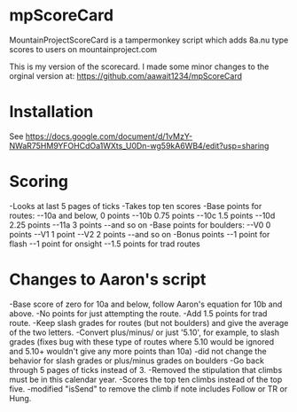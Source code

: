 # mpScoreCard
MountainProjectScoreCard is a tampermonkey script which adds 8a.nu type scores to users on mountainproject.com

This is my version of the scorecard. I made some minor changes to the orginal version at: https://github.com/aawait1234/mpScoreCard

# Installation
See https://docs.google.com/document/d/1vMzY-NWaR75HM9YFOHCdOa1WXts_U0Dn-wg59kA6WB4/edit?usp=sharing

# Scoring
-Looks at last 5 pages of ticks
-Takes top ten scores
-Base points for routes:
--10a and below, 0 points
--10b 0.75 points
--10c 1.5 points
--10d 2.25 points
--11a 3 points
--and so on
-Base points for boulders:
--V0 0 points
--V1 1 point
--V2 2 points
--and so on
-Bonus points
--1 point for flash
--1 point for onsight
--1.5 points for trad routes

# Changes to Aaron's script
-Base score of zero for 10a and below, follow Aaron's equation for 10b and above.
-No points for just attempting the route.
-Add 1.5 points for trad route.
-Keep slash grades for routes (but not boulders) and give the average of the two letters.
-Convert plus/minus/ or just '5.10', for example, to slash grades (fixes bug with these type of routes where 5.10 would be ignored and 5.10+ wouldn't give any more points than 10a)
-did not change the behavior for slash grades or plus/minus grades on boulders
-Go back through 5 pages of ticks instead of 3.
-Removed the stipulation that climbs must be in this calendar year.
-Scores the top ten climbs instead of the top five.
-modified "isSend" to remove the climb if note includes Follow or TR or Hung.


